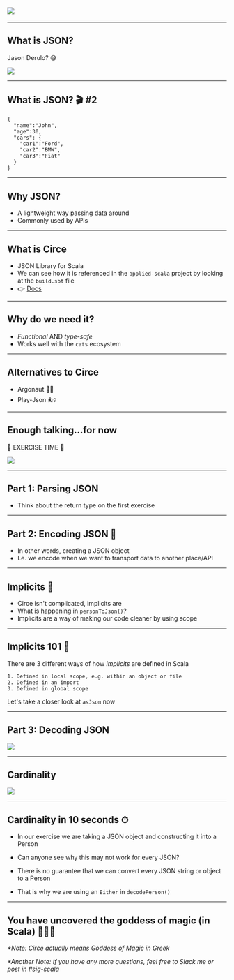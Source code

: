 ## ![](https://media.giphy.com/media/qHl1u2oppzOVi/giphy.gif)

---

## What is JSON?

Jason Derulo? 😅

![](https://media.giphy.com/media/3o6fIQCVGc7zr3wGOI/giphy.gif)

---

## What is JSON? 🎬 #2

```
{
  "name":"John",
  "age":30,
  "cars": {
    "car1":"Ford",
    "car2":"BMW",
    "car3":"Fiat"
  }
}
```

---

## Why JSON?

- A lightweight way passing data around
- Commonly used by APIs

---

## What is Circe

- JSON Library for Scala
- We can see how it is referenced in the `applied-scala` project by looking at the `build.sbt` file
- 👉 [Docs](https://circe.github.io/circe/)

---

## Why do we need it?

- _Functional_ AND _type-safe_
- Works well with the `cats` ecosystem

---

## Alternatives to Circe

- Argonaut 👩‍🚀
- Play-Json ⛹️‍♀️

---

## Enough talking...for now

💪 EXERCISE TIME 💪

![](https://media.giphy.com/media/lPdnkrxkqnS48/giphy.gif)

---

## Part 1: Parsing JSON

- Think about the return type on the first exercise

---

## Part 2: Encoding JSON 🔏

- In other words, creating a JSON object
- I.e. we encode when we want to transport data to another place/API

---

## Implicits 🤔

- Circe isn't complicated, implicits are
- What is happening in `personToJson()`?
- Implicits are a way of making our code cleaner by using scope

---

## Implicits 101 🌈

There are 3 different ways of how _implicits_ are defined in Scala

```
1. Defined in local scope, e.g. within an object or file
2. Defined in an import
3. Defined in global scope
```

Let's take a closer look at `asJson` now

---

## Part 3: Decoding JSON

![](https://media.giphy.com/media/XZLV4qFzC1WtNzRnmN/giphy.gif)

---

## Cardinality

![](https://media.giphy.com/media/xT4uQdzZVwhWUcbpG8/giphy.gif)

---

## Cardinality in 10 seconds ⏱

- In our exercise we are taking a JSON object and constructing it into a Person
- Can anyone see why this may not work for every JSON?

- There is no guarantee that we can convert every JSON string or object to a Person
- That is why we are using an `Either` in `decodePerson()`

---

## You have uncovered the goddess of magic (in Scala) 🧙‍♀️🔮

_\*Note: Circe actually means Goddess of Magic in Greek_

_\*Another Note: If you have any more questions, feel free to Slack me or post in #sig-scala_
